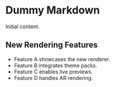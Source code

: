 # Dummy Markdown

Initial content.

## New Rendering Features

- Feature A showcases the new renderer.
- Feature B integrates theme packs.
- Feature C enables live previews.
- Feature D handles AR rendering.
